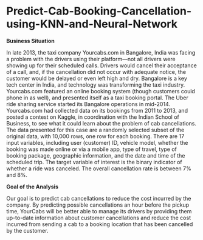# Predict-Cab-Booking-Cancellation-using-KNN-and-Neural-Network
**Business Situation**

In late 2013, the taxi company Yourcabs.com in Bangalore, India was facing a problem with the drivers  using their platform—not all drivers were showing up for their scheduled calls. Drivers would cancel their acceptance of a call, and, if the cancellation did not occur with adequate notice, the customer would be  delayed or even left high and dry.
Bangalore is a key tech center in India, and technology was transforming the taxi industry. Yourcabs.com  featured an online booking system (though customers could phone in as well), and presented itself as a taxi booking portal. The Uber ride sharing service started its Bangalore operations in mid-2014. Yourcabs.com had collected data on its bookings from 2011 to 2013, and posted a contest on Kaggle, in  coordination with the Indian School of Business, to see what it could learn about the problem of cab  cancellations.
The data presented for this case are a randomly selected subset of the original data, with 10,000 rows,  one row for each booking. There are 17 input variables, including user (customer) ID, vehicle model,  whether the booking was made online or via a mobile app, type of travel, type of booking package,  geographic information, and the date and time of the scheduled trip. The target variable of interest is the  binary indicator of whether a ride was canceled. The overall cancellation rate is between 7% and 8%.

**Goal of the Analysis**

Our goal is to predict cab cancellations to reduce the cost incurred by the company. By predicting possible  cancellations an hour before the pickup time, YourCabs will be better able to manage its drivers by providing them up-to-date information about customer cancellations and reduce the cost incurred from  sending a cab to a booking location that has been cancelled by the customer.

